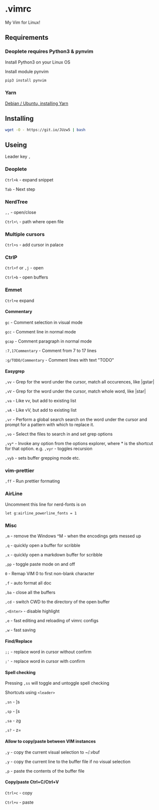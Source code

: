 # .vimrc
My Vim for Linux!

## Requirements

### Deoplete requires Python3 & pynvim

Install Python3 on your Linux OS

Install module pynvim

```bash
pip3 install pynvim
```

### Yarn

[Debian / Ubuntu, installing Yarn](https://classic.yarnpkg.com/en/docs/install/#debian-stable)

## Installing

```bash
wget -O - https://git.io/JUzw5 | bash
```

## Useing

Leader key `,`

### Deoplete

`Ctrl+k` - expand snippet

`Tab` - Next step

### NerdTree

`,,` - open/close

`Ctrl+\` - path where open file

### Multiple cursors

`Ctrl+s` - add cursor in palace

### CtrlP

`Ctrl+f` or `,j` - open

`Ctrl+b` - open buffers

### Emmet

`Ctrl+e` expand

#### Commentary

`gc` - Comment selection in visual mode

`gcc` - Comment line in normal mode

`gcap` - Comment paragraph in normal mode

`:7,17Commentary` - Comment from 7 to 17 lines

`:g/TODO/Commentary` - Comment lines with text "TODO"

#### Easygrep

`,vv` - Grep for the word under the cursor, match all occurences, like |gstar|

`,vV` - Grep for the word under the cursor, match whole word, like |star|

`,va` - Like vv, but add to existing list

`,vA` - Like vV, but add to existing list

`,vr` - Perform a global search search on the word under the cursor and prompt for a pattern with which to replace it.

`,vo` - Select the files to search in and set grep options

`,vy*` - Invoke any option from the options explorer, where * is the shortcut for that option.
e.g. `,vyr` - toggles recursion

`,vyb` - sets buffer grepping mode etc.

### vim-prettier

`,ff` - Run prettier formating

### AirLine

Uncomment this line for nerd-fonts is on

```
let g:airline_powerline_fonts = 1
```

### Misc

`,m` - remove the Windows ^M - when the encodings gets messed up

`,q` - quickly open a buffer for scribble

`,x` - quickly open a markdown buffer for scribble

`,pp` - toggle paste mode on and off

`0` - Remap VIM 0 to first non-blank character

`,f` - auto format all doc

`,ba` - close all the buffers

`,cd` - switch CWD to the directory of the open buffer

`,<Enter>` - disable highlight

`,e` - fast editing and reloading of vimrc configs

`,w` - fast saving

#### Find/Replace

`;;` - replace word in cursor without confirm

`;'` - replace word in cursor with confirm

#### Spell checking

Pressing `,ss` will toggle and untoggle spell checking

Shortcuts using `<leader>`

`,sn` - ]s

`,sp` - [s

`,sa` - zg

`,s?` - z=

#### Allow to copy/paste between VIM instances

`,y` - copy the current visual selection to ~/.vbuf

`,y` - copy the current line to the buffer file if no visual selection

`,p` - paste the contents of the buffer file

#### Copy/paste Ctrl+C/Ctrl+V

`Ctrl+c` - copy

`Ctrl+v` - paste
